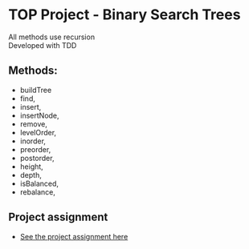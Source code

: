 # TOP Project - Binary Search Trees
All methods use recursion
<br/>Developed with TDD
## Methods:
- buildTree
- find,
- insert,
- insertNode,
- remove,
- levelOrder,
- inorder,
- preorder,
- postorder,
- height,
- depth,
- isBalanced,
- rebalance,

## Project assignment
- [See the project assignment here](https://www.theodinproject.com/lessons/javascript-binary-search-trees)